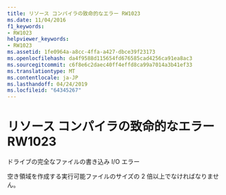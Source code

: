 ```yaml
---
title: リソース コンパイラの致命的なエラー RW1023
ms.date: 11/04/2016
f1_keywords:
- RW1023
helpviewer_keywords:
- RW1023
ms.assetid: 1fe0964a-a8cc-4ffa-a427-dbce39f23173
ms.openlocfilehash: da4f9588d115654fd676585cad4256ca91ea8ac3
ms.sourcegitcommit: c6f8e6c2daec40ff4effd8ca99a7014a3b41ef33
ms.translationtype: MT
ms.contentlocale: ja-JP
ms.lasthandoff: 04/24/2019
ms.locfileid: "64345267"
---
```

# <a name="resource-compiler-fatal-error-rw1023"></a>リソース コンパイラの致命的なエラー RW1023

ドライブの完全なファイルの書き込み I/O エラー

空き領域を作成する実行可能ファイルのサイズの 2 倍以上でなければなりません。